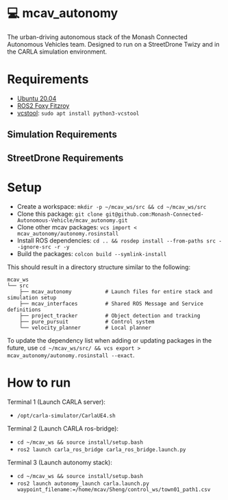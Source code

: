# 💻 mcav_autonomy
The urban-driving autonomous stack of the Monash Connected Autonomous Vehicles team. Designed to run on a StreetDrone Twizy and in the CARLA simulation environment.

# Requirements
- [Ubuntu 20.04](https://ubuntu.com/download/desktop)
- [ROS2 Foxy Fitzroy](https://docs.ros.org/en/foxy/Installation.html)
- [vcstool](https://github.com/dirk-thomas/vcstool): `sudo apt install python3-vcstool`

## Simulation Requirements

## StreetDrone Requirements

# Setup
- Create a workspace: `mkdir -p ~/mcav_ws/src && cd ~/mcav_ws/src`
- Clone this package: `git clone git@github.com:Monash-Connected-Autonomous-Vehicle/mcav_autonomy.git`
- Clone other mcav packages: `vcs import < mcav_autonomy/autonomy.rosinstall`
- Install ROS dependencies: `cd .. && rosdep install --from-paths src --ignore-src -r -y`
- Build the packages: `colcon build --symlink-install`

This should result in a directory structure similar to the following:
```
mcav_ws
└── src
    ├── mcav_autonomy           # Launch files for entire stack and simulation setup
    ├── mcav_interfaces         # Shared ROS Message and Service definitions
    ├── project_tracker         # Object detection and tracking
    ├── pure_pursuit            # Control system
    └── velocity_planner        # Local planner
```
To update the dependency list when adding or updating packages in the future, use `cd ~/mcav_ws/src/ && vcs export > mcav_autonomy/autonomy.rosinstall --exact`.

# How to run
Terminal 1 (Launch CARLA server):
- `/opt/carla-simulator/CarlaUE4.sh`

Terminal 2 (Launch CARLA ros-bridge):
- `cd ~/mcav_ws && source install/setup.bash`
- `ros2 launch carla_ros_bridge carla_ros_bridge.launch.py`

Terminal 3 (Launch autonomy stack):
- `cd ~/mcav_ws && source install/setup.bash`
- `ros2 launch autonomy_launch carla.launch.py waypoint_filename:=/home/mcav/Sheng/control_ws/town01_path1.csv`
